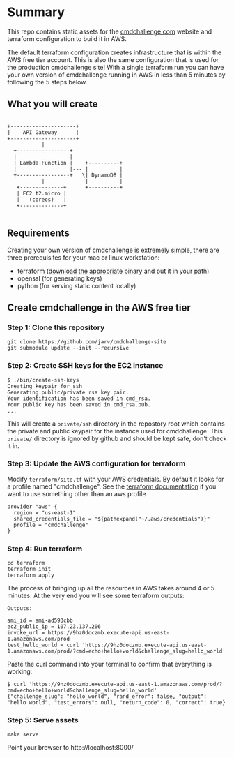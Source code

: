 # Summary

This repo contains static assets for the [cmdchallenge.com](https://cmdchallenge.com) website and terraform
configuration to build it in AWS.

The default terraform configuration creates infrastructure that is within the AWS free tier account.
This is also the same configuration that is used for the production cmdchallenge site!
With a single terraform run you can have your own version of cmdchallenge running in AWS in less than 5 minutes
by following the 5 steps below.

## What you will create

```

+---------------------+
|    API Gateway      |
+---------------------+
           |
  +-----------------+
  |                 |
  | Lambda Function |    +----------+
  |                 |--- |          |
  +-----------------+   \| DynamoDB |
           |             |          |
   +--------------+      +----------+
   | EC2 t2.micro |
   |   (coreos)   |
   +--------------+
  
```

## Requirements

Creating your own version of cmdchallenge is extremely simple, there are three prerequisites for your mac or linux workstation:

* terraform ([download the appropriate binary](https://www.terraform.io/downloads.html) and put it in your path)
* openssl (for generating keys)
* python (for serving static content locally)


## Create cmdchallenge in the AWS free tier

### Step 1: Clone this repository

```
git clone https://github.com/jarv/cmdchallenge-site
git submodule update --init --recursive
```

### Step 2: Create SSH keys for the EC2 instance

```
$ ./bin/create-ssh-keys
Creating keypair for ssh
Generating public/private rsa key pair.
Your identification has been saved in cmd_rsa.
Your public key has been saved in cmd_rsa.pub.
...
```

This will create a `private/ssh` directory in the repostory root which contains the private and public keypair for the instance used for cmdchallenge.
This `private/` directory is ignored by github and should be kept safe, don't check it in.

### Step 3: Update the AWS configuration for terraform

Modify `terraform/site.tf` with your AWS credentials. By default it looks for a profile named "cmdchallenge".
See the [terraform documentation](https://www.terraform.io/docs/providers/aws/) if you want to use something other than an aws profile
```
provider "aws" {
  region = "us-east-1"
  shared_credentials_file = "${pathexpand("~/.aws/credentials")}"
  profile = "cmdchallenge"
}
```

### Step 4: Run terraform

```
cd terraform
terraform init
terraform apply
```

The process of bringing up all the resources in AWS takes around 4 or 5 minutes.
At the very end you will see some terraform outputs:


```
Outputs:

ami_id = ami-ad593cbb
ec2_public_ip = 107.23.137.206
invoke_url = https://9hz0doczmb.execute-api.us-east-1.amazonaws.com/prod
test_hello_world = curl 'https://9hz0doczmb.execute-api.us-east-1.amazonaws.com/prod/?cmd=echo+hello+world&challenge_slug=hello_world'
```

Paste the curl command into your terminal to confirm that everything is working:

```
$ curl 'https://9hz0doczmb.execute-api.us-east-1.amazonaws.com/prod/?cmd=echo+hello+world&challenge_slug=hello_world'
{"challenge_slug": "hello_world", "rand_error": false, "output": "hello world", "test_errors": null, "return_code": 0, "correct": true}
```

### Step 5: Serve assets

```
make serve
```

Point your browser to http://localhost:8000/




